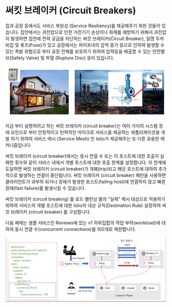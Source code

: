 # 써킷 브레이커 \(Circuit Breakers\)

집과 공장 등에서도 서비스 복원성 \(Service Resiliency\)를 제공해주기 위한 것들이 있습니다. 집안에서는 과전압으로 인한 가전기기 손상이나 화재를 예방하기 위해서 과전압이 발생하면 집안에 전력 공급을 차단하는 써킷 브레이커\(Circuit Breaker\), 일명 두꺼비집 및 퓨즈\(Fuse\)가 있고 공장에서는 파이프내의 압력 증가 등으로 인하여 발생할 수 있는 폭발 위험으로 부터 공장 전체를 보호하기 위하여 압력등을 배출할 수 있는 안전밸브\(Safety Valve\) 및 파열 \(Rupture Disc\) 등이 있습니다. 

![\(&#xC88C;\) &#xAC00;&#xC815;&#xB0B4;&#xC758; &#xC368;&#xD0B7; &#xBE0C;&#xB808;&#xC774;&#xCEE4;, \(&#xC6B0;\) &#xACF5;&#xC7A5;&#xB0B4;&#xC5D0; &#xC124;&#xCE58;&#xB418;&#xC5B4; &#xC788;&#xB294; &#xC548;&#xC804;&#xBC38;&#xBE0C; &#xBC0F; &#xD30C;&#xC5F4;&#xAD00;](../.gitbook/assets/20200408_203529.png)

지금 부터 설명하려고 하는 써킷 브레이커 \(circuit breaker\)는 여러 가지의 시스템 장애 요인으로 부터 안정적이고 탄력적인 마이크로 서비스를 제공하는 애플리케이션을 개발 하기 위하여 서비스 메시 \(Service Mesh\) 인 Istio가 제공해주는 또 다른 유용한 메커니즘입니다.

써킷 브레이커 \(circuit breaker\)에서는 동시 연결 수 또는 이 호스트에 대한 호출이 실패한 횟수와 같이 서비스 내에서 개별 호스트에 대한 호출 한계를 설정합니다. 이 한계에 도달하면 써킷 브레이커 \(circuit breaker\)가 개폐\(trip\)되고 해당 호스트에 대하여 추가적으로 발생하는 연결이 중단됩니다. 써킷 브레이커 \(circuit breaker\) 패턴을 사용하면 클라이언트가 과부하 되거나 장애가 발생한 호스트\(failing host\)에 연결하지 않고 빠른 장애\(fast failure\)를 발생시킬 수 있습니다.

써킷 브레이커 \(circuit breaking\) 를 로드 밸런싱 풀의 "실제" 메시 대상으로 적용하기 위하여 서비스의 개별 호스트에 대한 Istio의 대상 규칙\(Destination Rule\) 설정하여 써킷 브레이커 \(circuit breaker\) 를 구성합니다.

다음 예제는 샘플 서비스인 Reviews에 있는 v1 하위집합의 작업 부하\(workload\)에 대하여 동시 연결 수\(concurrent connections\)를 100개로 제한합니다.

![\[&#xADF8;&#xB9BC;\] &#xC368;&#xD0B7; &#xBE0C;&#xB808;&#xC774;&#xCEE4; \(Circuit Breakers\)](../.gitbook/assets/circuit_breaker_ex.png)

### 

